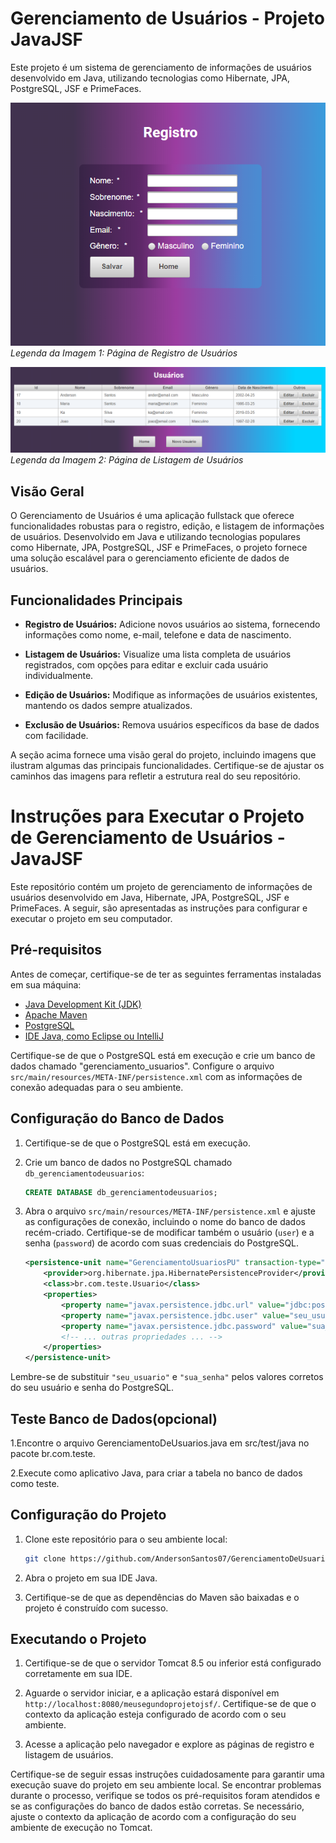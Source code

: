 # Gerenciamento de Usuários - Projeto JavaJSF

Este projeto é um sistema de gerenciamento de informações de usuários desenvolvido em Java, utilizando tecnologias como Hibernate, JPA, PostgreSQL, JSF e PrimeFaces.

![Imagem 1](./registrousuarios.PNG)
*Legenda da Imagem 1: Página de Registro de Usuários*

![Imagem 2](./paginausuarios.PNG)
*Legenda da Imagem 2: Página de Listagem de Usuários*

## Visão Geral

O Gerenciamento de Usuários é uma aplicação fullstack que oferece funcionalidades robustas para o registro, edição, e listagem de informações de usuários. Desenvolvido em Java e utilizando tecnologias populares como Hibernate, JPA, PostgreSQL, JSF e PrimeFaces, o projeto fornece uma solução escalável para o gerenciamento eficiente de dados de usuários.

## Funcionalidades Principais

- **Registro de Usuários:** Adicione novos usuários ao sistema, fornecendo informações como nome, e-mail, telefone e data de nascimento.

- **Listagem de Usuários:** Visualize uma lista completa de usuários registrados, com opções para editar e excluir cada usuário individualmente.

- **Edição de Usuários:** Modifique as informações de usuários existentes, mantendo os dados sempre atualizados.

- **Exclusão de Usuários:** Remova usuários específicos da base de dados com facilidade.

A seção acima fornece uma visão geral do projeto, incluindo imagens que ilustram algumas das principais funcionalidades. Certifique-se de ajustar os caminhos das imagens para refletir a estrutura real do seu repositório.






# Instruções para Executar o Projeto de Gerenciamento de Usuários - JavaJSF

Este repositório contém um projeto de gerenciamento de informações de usuários desenvolvido em Java, Hibernate, JPA, PostgreSQL, JSF e PrimeFaces. A seguir, são apresentadas as instruções para configurar e executar o projeto em seu computador.

## Pré-requisitos

Antes de começar, certifique-se de ter as seguintes ferramentas instaladas em sua máquina:

- [Java Development Kit (JDK)](https://www.oracle.com/java/technologies/javase-downloads.html)
- [Apache Maven](https://maven.apache.org/)
- [PostgreSQL](https://www.postgresql.org/download/)
- [IDE Java, como Eclipse ou IntelliJ](https://www.eclipse.org/downloads/)

Certifique-se de que o PostgreSQL está em execução e crie um banco de dados chamado "gerenciamento_usuarios". Configure o arquivo `src/main/resources/META-INF/persistence.xml` com as informações de conexão adequadas para o seu ambiente.

## Configuração do Banco de Dados

1. Certifique-se de que o PostgreSQL está em execução.

2. Crie um banco de dados no PostgreSQL chamado `db_gerenciamentodeusuarios`:

   ```sql
   CREATE DATABASE db_gerenciamentodeusuarios;
   ```

3. Abra o arquivo `src/main/resources/META-INF/persistence.xml` e ajuste as configurações de conexão, incluindo o nome do banco de dados recém-criado. Certifique-se de modificar também o usuário (`user`) e a senha (`password`) de acordo com suas credenciais do PostgreSQL.

   ```xml
   <persistence-unit name="GerenciamentoUsuariosPU" transaction-type="RESOURCE_LOCAL">
       <provider>org.hibernate.jpa.HibernatePersistenceProvider</provider>
       <class>br.com.teste.Usuario</class>
       <properties>
           <property name="javax.persistence.jdbc.url" value="jdbc:postgresql://localhost:5432/db_gerenciamentodeusuarios"/>
           <property name="javax.persistence.jdbc.user" value="seu_usuario"/>
           <property name="javax.persistence.jdbc.password" value="sua_senha"/>
           <!-- ... outras propriedades ... -->
       </properties>
   </persistence-unit>
   ```

Lembre-se de substituir `"seu_usuario"` e `"sua_senha"` pelos valores corretos do seu usuário e senha do PostgreSQL.

## Teste Banco de Dados(opcional)

1.Encontre o arquivo GerenciamentoDeUsuarios.java em src/test/java no pacote br.com.teste.

2.Execute como aplicativo Java, para criar a tabela no banco de dados como teste.

## Configuração do Projeto

1. Clone este repositório para o seu ambiente local:

   ```bash
   git clone https://github.com/AndersonSantos07/GerenciamentoDeUsuarios-MVC-JavaJsf.git
   ```

2. Abra o projeto em sua IDE Java.

3. Certifique-se de que as dependências do Maven são baixadas e o projeto é construído com sucesso.

## Executando o Projeto

1. Certifique-se de que o servidor Tomcat 8.5 ou inferior está configurado corretamente em sua IDE.

2. Aguarde o servidor iniciar, e a aplicação estará disponível em `http://localhost:8080/meusegundoprojetojsf/`. Certifique-se de que o contexto da aplicação esteja configurado de acordo com o seu ambiente.

3. Acesse a aplicação pelo navegador e explore as páginas de registro e listagem de usuários.

Certifique-se de seguir essas instruções cuidadosamente para garantir uma execução suave do projeto em seu ambiente local. Se encontrar problemas durante o processo, verifique se todos os pré-requisitos foram atendidos e se as configurações do banco de dados estão corretas. Se necessário, ajuste o contexto da aplicação de acordo com a configuração do seu ambiente de execução no Tomcat.

